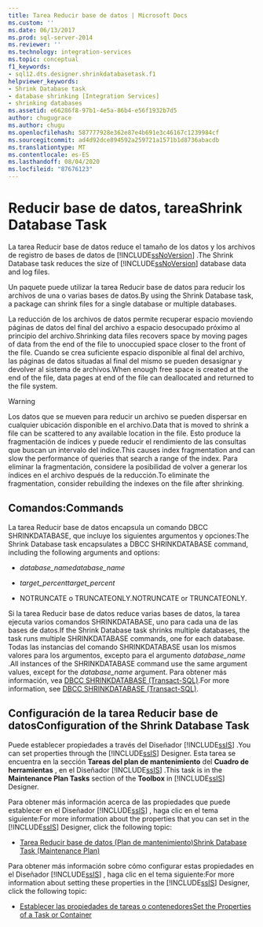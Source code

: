 ```yaml
---
title: Tarea Reducir base de datos | Microsoft Docs
ms.custom: ''
ms.date: 06/13/2017
ms.prod: sql-server-2014
ms.reviewer: ''
ms.technology: integration-services
ms.topic: conceptual
f1_keywords:
- sql12.dts.designer.shrinkdatabasetask.f1
helpviewer_keywords:
- Shrink Database task
- database shrinking [Integration Services]
- shrinking databases
ms.assetid: e66286f8-97b1-4e5a-86b4-e56f1932b7d5
author: chugugrace
ms.author: chugu
ms.openlocfilehash: 587777928e362e87e4b691e3c46167c1239984cf
ms.sourcegitcommit: ad4d92dce894592a259721a1571b1d8736abacdb
ms.translationtype: MT
ms.contentlocale: es-ES
ms.lasthandoff: 08/04/2020
ms.locfileid: "87676123"
---
```

# <a name="shrink-database-task"></a><span data-ttu-id="2739a-102">Reducir base de datos, tarea</span><span class="sxs-lookup"><span data-stu-id="2739a-102">Shrink Database Task</span></span>
  <span data-ttu-id="2739a-103">La tarea Reducir base de datos reduce el tamaño de los datos y los archivos de registro de bases de datos de [!INCLUDE[ssNoVersion](../../includes/ssnoversion-md.md)] .</span><span class="sxs-lookup"><span data-stu-id="2739a-103">The Shrink Database task reduces the size of [!INCLUDE[ssNoVersion](../../includes/ssnoversion-md.md)] database data and log files.</span></span>  
  
 <span data-ttu-id="2739a-104">Un paquete puede utilizar la tarea Reducir base de datos para reducir los archivos de una o varias bases de datos.</span><span class="sxs-lookup"><span data-stu-id="2739a-104">By using the Shrink Database task, a package can shrink files for a single database or multiple databases.</span></span>  
  
 <span data-ttu-id="2739a-105">La reducción de los archivos de datos permite recuperar espacio moviendo páginas de datos del final del archivo a espacio desocupado próximo al principio del archivo.</span><span class="sxs-lookup"><span data-stu-id="2739a-105">Shrinking data files recovers space by moving pages of data from the end of the file to unoccupied space closer to the front of the file.</span></span> <span data-ttu-id="2739a-106">Cuando se crea suficiente espacio disponible al final del archivo, las páginas de datos situadas al final del mismo se pueden desasignar y devolver al sistema de archivos.</span><span class="sxs-lookup"><span data-stu-id="2739a-106">When enough free space is created at the end of the file, data pages at end of the file can deallocated and returned to the file system.</span></span>  
  
> [!WARNING]  
>  <span data-ttu-id="2739a-107">Los datos que se mueven para reducir un archivo se pueden dispersar en cualquier ubicación disponible en el archivo.</span><span class="sxs-lookup"><span data-stu-id="2739a-107">Data that is moved to shrink a file can be scattered to any available location in the file.</span></span> <span data-ttu-id="2739a-108">Esto produce la fragmentación de índices y puede reducir el rendimiento de las consultas que buscan un intervalo del índice.</span><span class="sxs-lookup"><span data-stu-id="2739a-108">This causes index fragmentation and can slow the performance of queries that search a range of the index.</span></span> <span data-ttu-id="2739a-109">Para eliminar la fragmentación, considere la posibilidad de volver a generar los índices en el archivo después de la reducción.</span><span class="sxs-lookup"><span data-stu-id="2739a-109">To eliminate the fragmentation, consider rebuilding the indexes on the file after shrinking.</span></span>  
  
## <a name="commands"></a><span data-ttu-id="2739a-110">Comandos:</span><span class="sxs-lookup"><span data-stu-id="2739a-110">Commands</span></span>  
 <span data-ttu-id="2739a-111">La tarea Reducir base de datos encapsula un comando DBCC SHRINKDATABASE, que incluye los siguientes argumentos y opciones:</span><span class="sxs-lookup"><span data-stu-id="2739a-111">The Shrink Database task encapsulates a DBCC SHRINKDATABASE command, including the following arguments and options:</span></span>  
  
-   <span data-ttu-id="2739a-112">*database_name*</span><span class="sxs-lookup"><span data-stu-id="2739a-112">*database_name*</span></span>  
  
-   <span data-ttu-id="2739a-113">*target_percent*</span><span class="sxs-lookup"><span data-stu-id="2739a-113">*target_percent*</span></span>  
  
-   <span data-ttu-id="2739a-114">NOTRUNCATE o TRUNCATEONLY.</span><span class="sxs-lookup"><span data-stu-id="2739a-114">NOTRUNCATE or TRUNCATEONLY.</span></span>  
  
 <span data-ttu-id="2739a-115">Si la tarea Reducir base de datos reduce varias bases de datos, la tarea ejecuta varios comandos SHRINKDATABASE, uno para cada una de las bases de datos.</span><span class="sxs-lookup"><span data-stu-id="2739a-115">If the Shrink Database task shrinks multiple databases, the task runs multiple SHRINKDATABASE commands, one for each database.</span></span> <span data-ttu-id="2739a-116">Todas las instancias del comando SHRINKDATABASE usan los mismos valores para los argumentos, excepto para el argumento *database_name* .</span><span class="sxs-lookup"><span data-stu-id="2739a-116">All instances of the SHRINKDATABASE command use the same argument values, except for the *database_name* argument.</span></span> <span data-ttu-id="2739a-117">Para obtener más información, vea [DBCC SHRINKDATABASE &#40;Transact-SQL&#41;](/sql/t-sql/database-console-commands/dbcc-shrinkdatabase-transact-sql).</span><span class="sxs-lookup"><span data-stu-id="2739a-117">For more information, see [DBCC SHRINKDATABASE &#40;Transact-SQL&#41;](/sql/t-sql/database-console-commands/dbcc-shrinkdatabase-transact-sql).</span></span>  
  
## <a name="configuration-of-the-shrink-database-task"></a><span data-ttu-id="2739a-118">Configuración de la tarea Reducir base de datos</span><span class="sxs-lookup"><span data-stu-id="2739a-118">Configuration of the Shrink Database Task</span></span>  
 <span data-ttu-id="2739a-119">Puede establecer propiedades a través del Diseñador [!INCLUDE[ssIS](../../../includes/ssis-md.md)] .</span><span class="sxs-lookup"><span data-stu-id="2739a-119">You can set properties through the [!INCLUDE[ssIS](../../../includes/ssis-md.md)] Designer.</span></span> <span data-ttu-id="2739a-120">Esta tarea se encuentra en la sección **Tareas del plan de mantenimiento** del **Cuadro de herramientas** , en el Diseñador [!INCLUDE[ssIS](../../../includes/ssis-md.md)] .</span><span class="sxs-lookup"><span data-stu-id="2739a-120">This task is in the **Maintenance Plan Tasks** section of the **Toolbox** in [!INCLUDE[ssIS](../../../includes/ssis-md.md)] Designer.</span></span>  
  
 <span data-ttu-id="2739a-121">Para obtener más información acerca de las propiedades que puede establecer en el Diseñador [!INCLUDE[ssIS](../../../includes/ssis-md.md)] , haga clic en el tema siguiente:</span><span class="sxs-lookup"><span data-stu-id="2739a-121">For more information about the properties that you can set in the [!INCLUDE[ssIS](../../../includes/ssis-md.md)] Designer, click the following topic:</span></span>  
  
-   [<span data-ttu-id="2739a-122">Tarea Reducir base de datos &#40;Plan de mantenimiento&#41;</span><span class="sxs-lookup"><span data-stu-id="2739a-122">Shrink Database Task &#40;Maintenance Plan&#41;</span></span>](../../relational-databases/maintenance-plans/shrink-database-task-maintenance-plan.md)  
  
 <span data-ttu-id="2739a-123">Para obtener más información sobre cómo configurar estas propiedades en el Diseñador [!INCLUDE[ssIS](../../../includes/ssis-md.md)] , haga clic en el tema siguiente:</span><span class="sxs-lookup"><span data-stu-id="2739a-123">For more information about setting these properties in the [!INCLUDE[ssIS](../../../includes/ssis-md.md)] Designer, click the following topic:</span></span>  
  
-   [<span data-ttu-id="2739a-124">Establecer las propiedades de tareas o contenedores</span><span class="sxs-lookup"><span data-stu-id="2739a-124">Set the Properties of a Task or Container</span></span>](../set-the-properties-of-a-task-or-container.md)  
  
  
